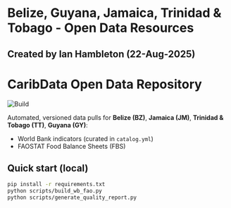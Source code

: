 # Belize, Guyana, Jamaica, Trinidad & Tobago - Open Data Resources
## Created by Ian Hambleton (22-Aug-2025)

# CaribData Open Data Repository

![Build](https://github.com/CaribData/belize-data-resources/actions/workflows/build-release.yml/badge.svg)

Automated, versioned data pulls for **Belize (BZ)**, **Jamaica (JM)**, **Trinidad & Tobago (TT)**, **Guyana (GY)**:
- World Bank indicators (curated in `catalog.yml`)
- FAOSTAT Food Balance Sheets (FBS)

## Quick start (local)
```bash
pip install -r requirements.txt
python scripts/build_wb_fao.py
python scripts/generate_quality_report.py

